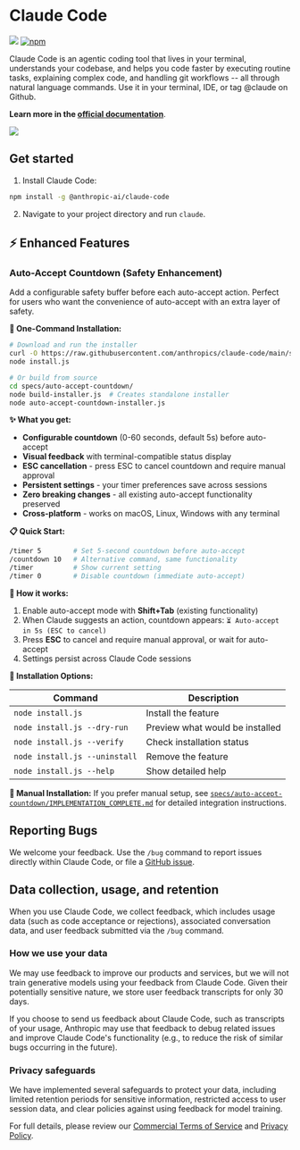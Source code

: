# Claude Code

![](https://img.shields.io/badge/Node.js-18%2B-brightgreen?style=flat-square) [![npm]](https://www.npmjs.com/package/@anthropic-ai/claude-code)

[npm]: https://img.shields.io/npm/v/@anthropic-ai/claude-code.svg?style=flat-square

Claude Code is an agentic coding tool that lives in your terminal, understands your codebase, and helps you code faster by executing routine tasks, explaining complex code, and handling git workflows -- all through natural language commands. Use it in your terminal, IDE, or tag @claude on Github.

**Learn more in the [official documentation](https://docs.anthropic.com/en/docs/claude-code/overview)**.

<img src="./demo.gif" />

## Get started

1. Install Claude Code:

```sh
npm install -g @anthropic-ai/claude-code
```

2. Navigate to your project directory and run `claude`.

## ⚡ Enhanced Features

### Auto-Accept Countdown (Safety Enhancement)

Add a configurable safety buffer before each auto-accept action. Perfect for users who want the convenience of auto-accept with an extra layer of safety.

**🚀 One-Command Installation:**
```sh
# Download and run the installer
curl -O https://raw.githubusercontent.com/anthropics/claude-code/main/specs/auto-accept-countdown/install.js
node install.js

# Or build from source
cd specs/auto-accept-countdown/
node build-installer.js  # Creates standalone installer
node auto-accept-countdown-installer.js
```

**✨ What you get:**
- **Configurable countdown** (0-60 seconds, default 5s) before auto-accept
- **Visual feedback** with terminal-compatible status display
- **ESC cancellation** - press ESC to cancel countdown and require manual approval
- **Persistent settings** - your timer preferences save across sessions
- **Zero breaking changes** - all existing auto-accept functionality preserved
- **Cross-platform** - works on macOS, Linux, Windows with any terminal

**📋 Quick Start:**
```sh
/timer 5        # Set 5-second countdown before auto-accept
/countdown 10   # Alternative command, same functionality
/timer          # Show current setting
/timer 0        # Disable countdown (immediate auto-accept)
```

**🎯 How it works:**
1. Enable auto-accept mode with **Shift+Tab** (existing functionality)
2. When Claude suggests an action, countdown appears: `⏳ Auto-accept in 5s (ESC to cancel)`
3. Press **ESC** to cancel and require manual approval, or wait for auto-accept
4. Settings persist across Claude Code sessions

**🔧 Installation Options:**

| Command | Description |
|---------|-------------|
| `node install.js` | Install the feature |
| `node install.js --dry-run` | Preview what would be installed |
| `node install.js --verify` | Check installation status |
| `node install.js --uninstall` | Remove the feature |
| `node install.js --help` | Show detailed help |

**📁 Manual Installation:**
If you prefer manual setup, see [`specs/auto-accept-countdown/IMPLEMENTATION_COMPLETE.md`](specs/auto-accept-countdown/IMPLEMENTATION_COMPLETE.md) for detailed integration instructions.

## Reporting Bugs

We welcome your feedback. Use the `/bug` command to report issues directly within Claude Code, or file a [GitHub issue](https://github.com/anthropics/claude-code/issues).

## Data collection, usage, and retention

When you use Claude Code, we collect feedback, which includes usage data (such as code acceptance or rejections), associated conversation data, and user feedback submitted via the `/bug` command.

### How we use your data

We may use feedback to improve our products and services, but we will not train generative models using your feedback from Claude Code. Given their potentially sensitive nature, we store user feedback transcripts for only 30 days.

If you choose to send us feedback about Claude Code, such as transcripts of your usage, Anthropic may use that feedback to debug related issues and improve Claude Code's functionality (e.g., to reduce the risk of similar bugs occurring in the future).

### Privacy safeguards

We have implemented several safeguards to protect your data, including limited retention periods for sensitive information, restricted access to user session data, and clear policies against using feedback for model training.

For full details, please review our [Commercial Terms of Service](https://www.anthropic.com/legal/commercial-terms) and [Privacy Policy](https://www.anthropic.com/legal/privacy).
